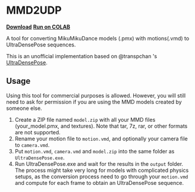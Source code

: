 # MMD2UDP

**[Download](https://github.com/KurisuMakise004/MMD2UDP/raw/main/MMD2UDP_x64.7z)**
**[Run on COLAB](https://colab.research.google.com/github/KurisuMakise004/MMD2UDP/blob/main/COLAB.ipynb)**

A tool for converting MikuMikuDance models (.pmx) with motions(.vmd) to UltraDensePose sequences. 

This is an unofficial implementation based on @transpchan 's [UltraDensePose](https://github.com/transpchan/transpchan.github.io/blob/57efe17cdce35cf2c49c8d11ebd9bac108d1ac59/live3d/CoNR.pdf). 


## Usage

Using this tool for commercial purposes is allowed. However, you will still need to ask for permission if you are using the MMD models created by someone else.

1. Create a ZIP file named `model.zip` with all your MMD files (your_model.pmx, and textures). Note that tar, 7z, rar, or other formats are not supported.
2. Rename your motion file to `motion.vmd`, and optionally your camera file to `camera.vmd`.
3. Put `motion.vmd`, `camera.vmd` and `model.zip` into the same folder as `UltraDensePose.exe`.
4. Run UltraDensePose.exe and wait for the results in the `output` folder. The process might take very long for models with complicated physics setups, as the conversion process need to go through your `motion.vmd` and compute for each frame to obtain an UltraDensePose sequence.
